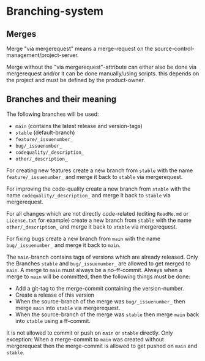 # Branching-system

## Merges

Merge "via mergerequest" means a merge-request on the source-control-management/project-server.

Merge without the "via mergerequest"-attribute can either also be done via mergerequest and/or it can be done manually/using scripts. this depends on the project and must be defined by the product-owner.

## Branches and their meaning

The following branches will be used:

- `main` (contains the latest release and version-tags)
- `stable` (default-branch)
- `feature/_issuenumber_`
- `bug/_issuenumber_`
- `codequality/_description_`
- `other/_description_`

For creating new features create a new branch from `stable` with the name `feature/_issuenumber_` and merge it back to `stable` via mergerequest.

For improving the code-quality create a new branch from `stable` with the name `codequality/_description_` and merge it back to `stable` via mergerequest.

For all changes which are not directly code-related (editing `ReadMe.md` or `License.txt` for example) create a new branch from `stable` with the name `other/_description_` and merge it back to `stable` via mergerequest.

For fixing bugs create a new branch from `main` with the name `bug/_issuenumber_` and merge it back to `main`.

The `main`-branch contains tags of versions which are already released. Only the Branches `stable` and `bug/_issuenumber_` are allowed to get merged to `main`. A merge to `main` must always be a no-ff-commit. Always when a merge to `main` will be committed, then the following things must be done:

- Add a git-tag to the merge-commit containing the version-number.
- Create a release of this version
- When the source-branch of the merge was `bug/_issuenumber_` then merge `main` into `stable` via mergerequest.
- When the source-branch of the merge was `stable` then merge `main` back into `stable` using a ff-commit.

It is not allowed to commit or push on `main` or `stable` directly. Only exception: When a merge-commit to `main` was created without mergerequest then the merge-commit is allowed to get pushed on `main` and `stable`.
